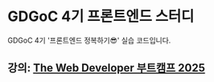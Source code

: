 # GDGoC 4기 프론트엔드 스터디

GDGoC 4기 '프론트엔드 정복하기😎' 실습 코드입니다.
## 강의: [The Web Developer 부트캠프 2025](https://www.udemy.com/course/the-web-developer-bootcamp-2021-korea, "Udemy 강의")
